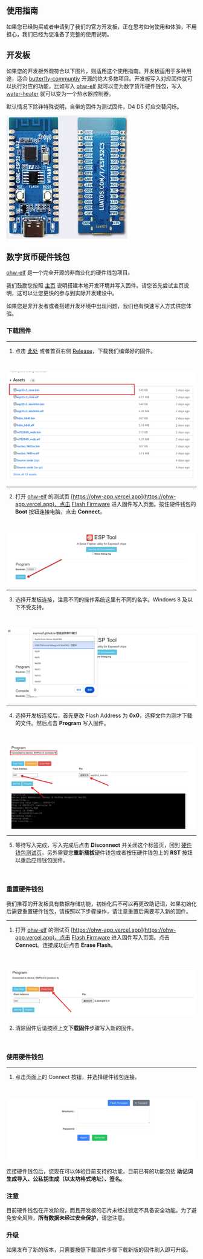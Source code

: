 ## 使用指南

如果您已经购买或者申请到了我们的官方开发板，正在思考如何使用和体验，不用担心，我们已经为您准备了完整的使用说明。

## 开发板

如果您的开发板外观符合以下图片，则适用这个使用指南。开发板适用于多种用途，适合 [butterfly-communtiy](https://github.com/butterfly-communtiy) 开源的绝大多数项目。开发板写入对应固件就可以执行对应的功能，比如写入 [ohw-elf](https://github.com/butterfly-communtiy/ohw-elf-firmware) 就可以变为数字货币硬件钱包，写入 [water-heater](https://github.com/butterfly-communtiy/water-heater) 就可以变为一个热水器控制器。

默认情况下除非特殊说明，自带的固件为测试固件，D4 D5 灯应交替闪烁。

![esp32-c3](../image/board/esp32-c3-core-usb.png)

## 数字货币硬件钱包

[ohw-elf](https://github.com/butterfly-communtiy/ohw-elf-firmware) 是一个完全开源的非商业化的硬件钱包项目。

我们鼓励您按照 [主页](https://github.com/butterfly-communtiy/ohw-elf-firmware) 说明搭建本地开发环境并写入固件。请您首先尝试主页说明，这可以让您更快的参与到实际开发建设中。

如果您是非开发者或者搭建开发环境中出现问题，我们也有快速写入方式供您体验。

### 下载固件

---

1. 点击 [此处](https://github.com/butterfly-communtiy/ohw-elf-firmware/releases) 或者首页右侧 [Release](https://github.com/butterfly-communtiy/ohw-elf-firmware/releases)，下载我们编译好的固件。

<br />

![esp32-c3](../image/start/start-1.png)

---

2. 打开 [ohw-elf](https://github.com/butterfly-communtiy/ohw-elf-firmware) 的测试页  [https://ohw-app.vercel.app](https://ohw-app.vercel.app)，点击 [Flash Firmware](https://espressif.github.io/esptool-js) 进入固件写入页面。按住硬件钱包的 **Boot** 按钮连接电脑，点击 **Connect**。

<br />

![esp32-c3](../image/start/start-2.png)

---

3. 选择开发板连接，注意不同的操作系统这里有不同的名字。Windows 8 及以下不受支持。

<br />

![esp32-c3](../image/start/start-3.png)

---

4. 选择开发板连接后，首先更改 Flash Address 为 **0x0**，选择文件为刚才下载的文件。然后点击 **Program** 写入固件。

<br />

![esp32-c3](../image/start/start-4.png)

---

5. 等待写入完成，写入完成后点击 **Disconnect** 并关闭这个标签页，回到 [硬件钱包测试页](https://ohw-app.vercel.app)。另外需要您**重新插拔**硬件钱包或者按压硬件钱包上的 **RST** 按钮以重启应用钱包固件。

<br />

### 重置硬件钱包

我们推荐的开发板具有数据存储功能，初始化后不可以再更改助记词，如果初始化后需要重置硬件钱包，请按照以下步骤操作，请注意重置后需要写入新的固件。

---

1. 打开 [ohw-elf](https://github.com/butterfly-communtiy/ohw-elf-firmware) 的测试页  [https://ohw-app.vercel.app](https://ohw-app.vercel.app)，点击 [Flash Firmware](https://espressif.github.io/esptool-js) 进入固件写入页面。点击 **Connect**。连接成功后点击 **Erase Flash**。

<br />

![esp32-c3](../image/start/start-6.png)

2. 清除固件后请按照上文**下载固件**步骤写入新的固件。

<br />

### 使用硬件钱包

---

1. 点击页面上的 Connect 按钮，并选择硬件钱包连接。

<br />

![esp32-c3](../image/start/start-5.png)

  连接硬件钱包后，您现在可以体验目前支持的功能，目前已有的功能包括 **助记词生成导入、公私钥生成（以太坊格式地址）、签名。**

### 注意

  目前硬件钱包在开发阶段，而且开发板的芯片未经过锁定不具备安全功能。为了避免安全风险，**所有数据未经过安全保护**，请您注意。

### 升级

  如果发布了新的版本，只需要按照下载固件步骤下载新版的固件刷入即可升级。
